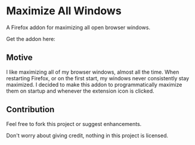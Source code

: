 # Maximize All Windows

A Firefox addon for maximizing all open browser windows.

Get the addon here:

## Motive

I like maximizing all of my browser windows, almost all the time. When restarting Firefox, or on the first start, my windows never consistently stay maximized. I decided to make this addon to programmatically maximize them on startup and whenever the extension icon is clicked.

## Contribution

Feel free to fork this project or suggest enhancements.

Don't worry about giving credit, nothing in this project is licensed.  
